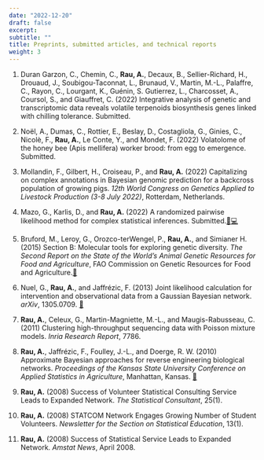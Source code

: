 ```yaml
---
date: "2022-12-20"
draft: false
excerpt:
subtitle: ""
title: Preprints, submitted articles, and technical reports
weight: 3
---
```


1. Duran Garzon, C., Chemin, C., **Rau, A.**, Decaux, B., Sellier-Richard, H., Drouaud, J., Soubigou-Taconnat, L., Brunaud, V., Martin, M.-L., Palaffre, C., Rayon, C., Lourgant, K., Guénin, S. Gutierrez, L., Charcosset, A., Coursol, S., and Giauffret, C. (2022) Integrative analysis of genetic and transcriptomic data reveals volatile terpenoids biosynthesis genes linked with chilling tolerance. Submitted.

1. Noël, A., Dumas, C., Rottier, E., Beslay, D., Costagliola, G., Ginies, C., Nicolè, F., **Rau, A.**, Le Conte, Y., and Mondet, F. (2022) Volatolome of the honey bee (Apis mellifera) worker brood: from egg to emergence. Submitted.

1. Mollandin, F., Gilbert, H., Croiseau, P., and **Rau, A.** (2022) Capitalizing on complex annotations in Bayesian genomic prediction for a backcross population of growing pigs. *12th World Congress on Genetics Applied to Livestock Production (3-8 July 2022)*, Rotterdam, Netherlands.

1. Mazo, G., Karlis, D., and **Rau, A.** (2022) A randomized pairwise likelihood method for complex statistical inferences. Submitted.[:arrows_counterclockwise:](https://hal.archives-ouvertes.fr/hal-03126621)[:computer:](https://github.com/andreamrau/rpl)

1. Bruford, M., Leroy, G., Orozco-terWengel, P., **Rau, A.**, and Simianer H. (2015) Section B: Molecular tools for exploring genetic diversity. *The Second Report on the State of the World’s Animal Genetic Resources for Food and Agriculture*, FAO Commission on Genetic Resources for Food and Agriculture.[:page_facing_up:](http://www.fao.org/3/a-i4787e.pdf)

1. Nuel, G., **Rau, A.**, and Jaffrézic, F. (2013) Joint likelihood calculation for intervention and observational data from a Gaussian Bayesian network. *arXiv*, 1305.0709. [:link:](https://dx.doi.org/10.48550/arXiv.1305.0709)

1. **Rau, A.**, Celeux, G., Martin-Magniette, M.-L., and Maugis-Rabusseau, C. (2011) Clustering high-throughput sequencing data with Poisson mixture models. *Inria Research Report*, 7786.

1. **Rau, A.**, Jaffrézic, F., Foulley, J.-L., and Doerge, R. W. (2010) Approximate Bayesian approaches for reverse engineering biological networks. *Proceedings of the Kansas State University Conference on Applied Statistics in Agriculture*, Manhattan, Kansas. [:link:](https://dx.doi.org/10.4148/2475-7772.1067)

1. **Rau, A.** (2008) Success of Volunteer Statistical Consulting Service Leads to Expanded Network. *The Statistical Consultant*, 25(1).

1. **Rau, A.** (2008) STATCOM Network Engages Growing Number of Student Volunteers. *Newsletter for the Section on Statistical Education*, 13(1).

1. **Rau, A.** (2008) Success of Statistical Service Leads to Expanded Network. *Amstat News*, April 2008.

